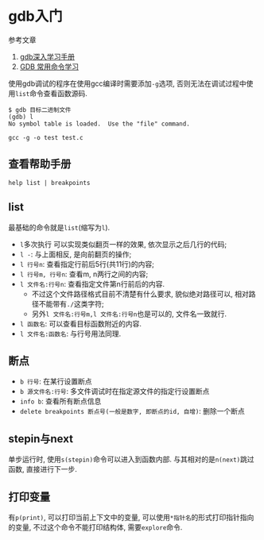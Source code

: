# gdb入门

参考文章

1. [gdb深入学习手册](https://segmentfault.com/a/1190000022499197)
2. [GDB 常用命令学习](https://blog.csdn.net/The_sun0808/article/details/50000447)

使用gdb调试的程序在使用gcc编译时需要添加`-g`选项, 否则无法在调试过程中使用`list`命令查看函数源码.

```
$ gdb 目标二进制文件
(gdb) l
No symbol table is loaded.  Use the "file" command.
```

```
gcc -g -o test test.c
```

## 查看帮助手册

```
help list | breakpoints
```

## list

最基础的命令就是`list`(缩写为`l`). 

- `l`多次执行 可以实现类似翻页一样的效果, 依次显示之后几行的代码;
- `l -`: 与上面相反, 是向前翻页的操作;
- `l 行号n`: 查看指定行前后5行(共11行)的内容;
- `l 行号m, 行号n`: 查看m, n两行之间的内容;
- `l 文件名:行号n`: 查看指定文件第n行前后的内容.
    - 不过这个文件路径格式目前不清楚有什么要求, 貌似绝对路径可以, 相对路径不能带有`./`这类字符;
    - 另外`l 文件名:行号m,l 文件名:行号n`也是可以的, 文件名一致就行.
- `l 函数名`: 可以查看目标函数附近的内容.
- `l 文件名:函数名`: 与行号用法同理.

## 断点

- `b 行号`: 在某行设置断点
- `b 源文件名:行号`: 多文件调试时在指定源文件的指定行设置断点
- `info b`: 查看所有断点信息
- `delete breakpoints 断点号(一般是数字, 即断点的id, 自增)`: 删除一个断点

## stepin与next

单步运行时, 使用`s(stepin)`命令可以进入到函数内部. 与其相对的是`n(next)`跳过函数, 直接进行下一步.

## 打印变量

有`p(print)`, 可以打印当前上下文中的变量, 可以使用`*指针名`的形式打印指针指向的变量, 不过这个命令不能打印结构体, 需要`explore`命令.
